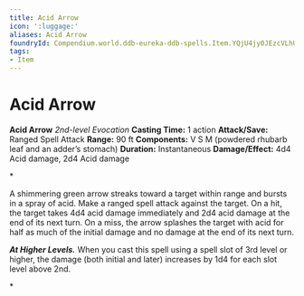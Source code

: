 ```yaml
---
title: Acid Arrow
icon: ':luggage:'
aliases: Acid Arrow
foundryId: Compendium.world.ddb-eureka-ddb-spells.Item.YQjU4jy0JEzcVLhU
tags:
- Item
---
```


# Acid Arrow

**Acid Arrow**
_2nd-level Evocation_
**Casting Time:** 1 action
**Attack/Save:** Ranged Spell Attack
**Range:** 90 ft
**Components:** V S M (powdered rhubarb leaf and an adder’s stomach)
**Duration:** Instantaneous
**Damage/Effect:** 4d4 Acid damage, 2d4 Acid damage

*<p>A shimmering green arrow streaks toward a target within range and bursts in a spray of acid. Make a ranged spell attack against the target. On a hit, the target takes 4d4 acid damage immediately and 2d4 acid damage at the end of its next turn. On a miss, the arrow splashes the target with acid for half as much of the initial damage and no damage at the end of its next turn.

*****At Higher Levels.***** When you cast this spell using a spell slot of 3rd level or higher, the damage (both initial and later) increases by 1d4 for each slot level above 2nd.</p>*